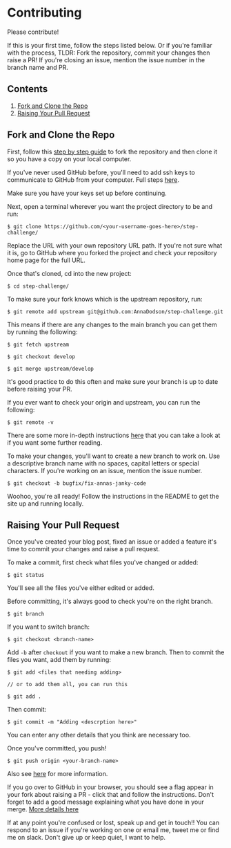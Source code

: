 # Contributing

Please contribute! 

If this is your first time, follow the steps listed below. Or if you're familiar with the process, TLDR: Fork the repository, commit your changes then raise a PR! If you're closing an issue, mention the issue number in the branch name and PR.

## Contents
   1. [Fork and Clone the Repo](#fork-and-clone-the-repo)
   2. [Raising Your Pull Request](#raising-your-pull-request)


## Fork and Clone the Repo

First, follow this [step by step guide](https://guides.github.com/activities/forking/) to fork the repository and then clone it so you have a copy on your local computer.

If you've never used GitHub before, you'll need to add ssh keys to communicate to GitHub from your computer. Full steps [here](https://help.github.com/articles/adding-a-new-ssh-key-to-your-github-account/).

Make sure you have your keys set up before continuing.

Next, open a terminal wherever you want the project directory to be and run:

```
$ git clone https://github.com/<your-username-goes-here>/step-challenge/
```

Replace the URL with your own repository URL path. If you're not sure what it is, go to GitHub where you forked the project and check your repository home page for the full URL.

Once that's cloned, cd into the new project:

```
$ cd step-challenge/
```

To make sure your fork knows which is the upstream repository, run:

```
$ git remote add upstream git@github.com:AnnaDodson/step-challenge.git
```

This means if there are any changes to the main branch you can get them by running the following:

``` 
$ git fetch upstream

$ git checkout develop

$ git merge upstream/develop

 ```

It's good practice to do this often and make sure your branch is up to date before raising your PR.

If you ever want to check your origin and upstream, you can run the following:

```
$ git remote -v 
```

There are some more in-depth instructions [here](https://help.github.com/articles/fork-a-repo/) that you can take a look at if you want some further reading.

To make your changes, you'll want to create a new branch to work on. Use a descriptive branch name with no spaces, capital letters or special characters. If you're working on an issue, mention the issue number.

```
$ git checkout -b bugfix/fix-annas-janky-code
```

Woohoo, you're all ready! Follow the instructions in the README to get the site up and running locally.

## Raising Your Pull Request

Once you've created your blog post, fixed an issue or added a feature it's time to commit your changes and raise a pull request.

To make a commit, first check what files you've changed or added:

```
$ git status
```

You'll see all the files you've either edited or added.

Before committing, it's always good to check you're on the right branch.

```
$ git branch
```

If you want to switch branch:

```
$ git checkout <branch-name>
```

Add `-b` after `checkout` if you want to make a new branch. Then to commit the files you want, add them by running:

```
$ git add <files that needing adding>

// or to add them all, you can run this

$ git add .
```

Then commit:
```
$ git commit -m "Adding <descrption here>"
```

You can enter any other details that you think are necessary too.

Once you've committed, you push!
```
$ git push origin <your-branch-name>
```

Also see [here](https://help.github.com/articles/adding-a-file-to-a-repository-using-the-command-line/) for more information.

If you go over to GitHub in your browser, you should see a flag appear in your fork about raising a PR - click that and follow the instructions. Don't forget to add a good message explaining what you have done in your merge. [More details here](https://help.github.com/articles/creating-a-pull-request/)

If at any point you're confused or lost, speak up and get in touch!! You can respond to an issue if you're working on one or email me, tweet me or find me on slack. Don't give up or keep quiet, I want to help.
